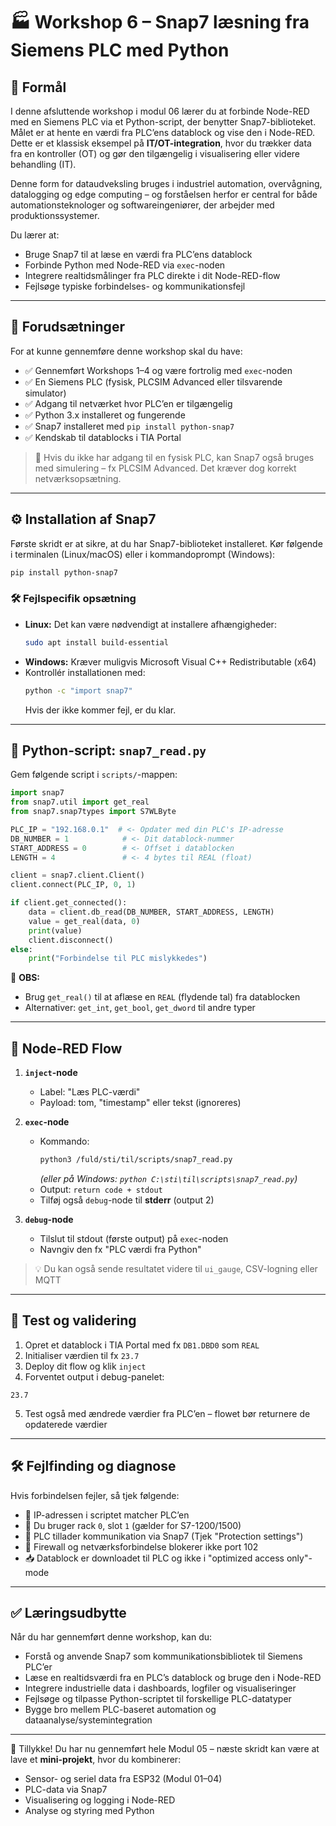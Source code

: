 # 🏭 Workshop 6 – Snap7 læsning fra Siemens PLC med Python

## 🎯 Formål
I denne afsluttende workshop i modul 06 lærer du at forbinde Node-RED med en Siemens PLC via et Python-script, der benytter Snap7-biblioteket. Målet er at hente en værdi fra PLC’ens datablock og vise den i Node-RED. Dette er et klassisk eksempel på **IT/OT-integration**, hvor du trækker data fra en kontroller (OT) og gør den tilgængelig i visualisering eller videre behandling (IT).

Denne form for dataudveksling bruges i industriel automation, overvågning, datalogging og edge computing – og forståelsen herfor er central for både automationsteknologer og softwareingeniører, der arbejder med produktionssystemer.

Du lærer at:
- Bruge Snap7 til at læse en værdi fra PLC’ens datablock
- Forbinde Python med Node-RED via `exec`-noden
- Integrere realtidsmålinger fra PLC direkte i dit Node-RED-flow
- Fejlsøge typiske forbindelses- og kommunikationsfejl

---

## 🧰 Forudsætninger
For at kunne gennemføre denne workshop skal du have:
- ✅ Gennemført Workshops 1–4 og være fortrolig med `exec`-noden
- ✅ En Siemens PLC (fysisk, PLCSIM Advanced eller tilsvarende simulator)
- ✅ Adgang til netværket hvor PLC’en er tilgængelig
- ✅ Python 3.x installeret og fungerende
- ✅ Snap7 installeret med `pip install python-snap7`
- ✅ Kendskab til datablocks i TIA Portal

> 📌 Hvis du ikke har adgang til en fysisk PLC, kan Snap7 også bruges med simulering – fx PLCSIM Advanced. Det kræver dog korrekt netværksopsætning.

---

## ⚙️ Installation af Snap7
Første skridt er at sikre, at du har Snap7-biblioteket installeret. Kør følgende i terminalen (Linux/macOS) eller i kommandoprompt (Windows):

```bash
pip install python-snap7
```

### 🛠️ Fejlspecifik opsætning
- **Linux:** Det kan være nødvendigt at installere afhængigheder:
  ```bash
  sudo apt install build-essential
  ```
- **Windows:** Kræver muligvis Microsoft Visual C++ Redistributable (x64)
- Kontrollér installationen med:
  ```bash
  python -c "import snap7"
  ```
  Hvis der ikke kommer fejl, er du klar.

---

## 📝 Python-script: `snap7_read.py`
Gem følgende script i `scripts/`-mappen:
```python
import snap7
from snap7.util import get_real
from snap7.snap7types import S7WLByte

PLC_IP = "192.168.0.1"  # <- Opdater med din PLC's IP-adresse
DB_NUMBER = 1            # <- Dit datablock-nummer
START_ADDRESS = 0        # <- Offset i datablocken
LENGTH = 4               # <- 4 bytes til REAL (float)

client = snap7.client.Client()
client.connect(PLC_IP, 0, 1)

if client.get_connected():
    data = client.db_read(DB_NUMBER, START_ADDRESS, LENGTH)
    value = get_real(data, 0)
    print(value)
    client.disconnect()
else:
    print("Forbindelse til PLC mislykkedes")
```

📌 **OBS:**
- Brug `get_real()` til at aflæse en `REAL` (flydende tal) fra datablocken
- Alternativer: `get_int`, `get_bool`, `get_dword` til andre typer

---

## 🔧 Node-RED Flow

1. **`inject`-node**
   - Label: "Læs PLC-værdi"
   - Payload: tom, "timestamp" eller tekst (ignoreres)

2. **`exec`-node**
   - Kommando:
     ```bash
     python3 /fuld/sti/til/scripts/snap7_read.py
     ```
     _(eller på Windows: `python C:\sti\til\scripts\snap7_read.py`)_
   - Output: `return code + stdout`
   - Tilføj også `debug`-node til **stderr** (output 2)

3. **`debug`-node**
   - Tilslut til stdout (første output) på `exec`-noden
   - Navngiv den fx "PLC værdi fra Python"

> 💡 Du kan også sende resultatet videre til `ui_gauge`, CSV-logning eller MQTT

---

## 🧪 Test og validering
1. Opret et datablock i TIA Portal med fx `DB1.DBD0` som `REAL`
2. Initialiser værdien til fx `23.7`
3. Deploy dit flow og klik `inject`
4. Forventet output i debug-panelet:
```
23.7
```
5. Test også med ændrede værdier fra PLC’en – flowet bør returnere de opdaterede værdier

---

## 🛠️ Fejlfinding og diagnose
Hvis forbindelsen fejler, så tjek følgende:
- 📡 IP-adressen i scriptet matcher PLC’en
- 🔁 Du bruger rack `0`, slot `1` (gælder for S7-1200/1500)
- 🔐 PLC tillader kommunikation via Snap7 (Tjek "Protection settings")
- 🧱 Firewall og netværksforbindelse blokerer ikke port 102
- 📥 Datablock er downloadet til PLC og ikke i "optimized access only"-mode

---

## ✅ Læringsudbytte
Når du har gennemført denne workshop, kan du:
- Forstå og anvende Snap7 som kommunikationsbibliotek til Siemens PLC’er
- Læse en realtidsværdi fra en PLC’s datablock og bruge den i Node-RED
- Integrere industrielle data i dashboards, logfiler og visualiseringer
- Fejlsøge og tilpasse Python-scriptet til forskellige PLC-datatyper
- Bygge bro mellem PLC-baseret automation og dataanalyse/systemintegration

---

🔁 Tillykke! Du har nu gennemført hele Modul 05 – næste skridt kan være at lave et **mini-projekt**, hvor du kombinerer:
- Sensor- og seriel data fra ESP32 (Modul 01–04)
- PLC-data via Snap7
- Visualisering og logging i Node-RED
- Analyse og styring med Python

